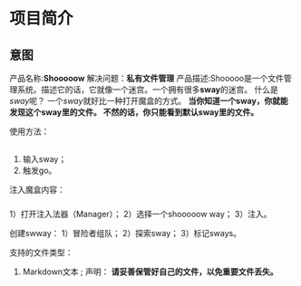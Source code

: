 # 项目简介

## 意图
产品名称:**Shooooow**
解决问题：**私有文件管理**
产品描述:Shooooo是一个文件管理系统。描述它的话，它就像一个迷宫。一个拥有很多**sway**的迷宫。
什么是*sway*呢？
一个*sway*就好比一种打开魔盒的方式。
**当你知道一个sway，你就能发现这个sway里的文件。
不然的话，你只能看到默认sway里的文件。**

使用方法：
##
1. 输入sway；
2. 触发go。

注入魔盒内容：
###
1）打开注入法器（Manager）；
2）选择一个shooooow way；
3）注入。

创建swway：
1）冒险者组队；
2）探索sway；
3）标记sways。

支持的文件类型：
1)	Markdown文本 ;
声明：
**请妥善保管好自己的文件，以免重要文件丢失。**

